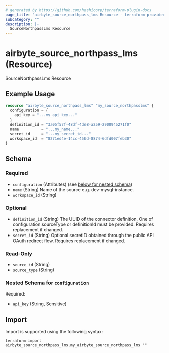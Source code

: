 ```yaml
---
# generated by https://github.com/hashicorp/terraform-plugin-docs
page_title: "airbyte_source_northpass_lms Resource - terraform-provider-airbyte"
subcategory: ""
description: |-
  SourceNorthpassLms Resource
---
```


# airbyte_source_northpass_lms (Resource)

SourceNorthpassLms Resource

## Example Usage

```terraform
resource "airbyte_source_northpass_lms" "my_source_northpasslms" {
  configuration = {
    api_key = "...my_api_key..."
  }
  definition_id = "3a05f57f-48df-4de8-a259-2900945271f0"
  name          = "...my_name..."
  secret_id     = "...my_secret_id..."
  workspace_id  = "8271ed4e-14cc-456d-8874-6dfd007feb30"
}
```

<!-- schema generated by tfplugindocs -->
## Schema

### Required

- `configuration` (Attributes) (see [below for nested schema](#nestedatt--configuration))
- `name` (String) Name of the source e.g. dev-mysql-instance.
- `workspace_id` (String)

### Optional

- `definition_id` (String) The UUID of the connector definition. One of configuration.sourceType or definitionId must be provided. Requires replacement if changed.
- `secret_id` (String) Optional secretID obtained through the public API OAuth redirect flow. Requires replacement if changed.

### Read-Only

- `source_id` (String)
- `source_type` (String)

<a id="nestedatt--configuration"></a>
### Nested Schema for `configuration`

Required:

- `api_key` (String, Sensitive)

## Import

Import is supported using the following syntax:

```shell
terraform import airbyte_source_northpass_lms.my_airbyte_source_northpass_lms ""
```
